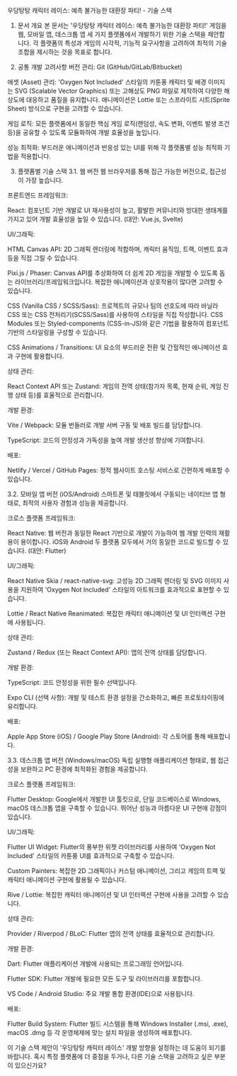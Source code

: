 우당탕탕 캐릭터 레이스: 예측 불가능한 대환장 파티! - 기술 스택
1. 문서 개요
본 문서는 '우당탕탕 캐릭터 레이스: 예측 불가능한 대환장 파티!' 게임을 웹, 모바일 앱, 데스크톱 앱 세 가지 플랫폼에서 개발하기 위한 기술 스택을 제안합니다. 각 플랫폼의 특성과 게임의 시각적, 기능적 요구사항을 고려하여 최적의 기술 조합을 제시하는 것을 목표로 합니다.

2. 공통 개발 고려사항
버전 관리: Git (GitHub/GitLab/Bitbucket)

애셋 (Asset) 관리: 'Oxygen Not Included' 스타일의 카툰풍 캐릭터 및 배경 이미지는 SVG (Scalable Vector Graphics) 또는 고해상도 PNG 파일로 제작하여 다양한 해상도에 대응하고 품질을 유지합니다. 애니메이션은 Lottie 또는 스프라이트 시트(Sprite Sheet) 방식으로 구현을 고려할 수 있습니다.

게임 로직: 모든 플랫폼에서 동일한 핵심 게임 로직(랜덤성, 속도 변화, 이벤트 발생 조건 등)을 공유할 수 있도록 모듈화하여 개발 효율성을 높입니다.

성능 최적화: 부드러운 애니메이션과 반응성 있는 UI를 위해 각 플랫폼별 성능 최적화 기법을 적용합니다.

3. 플랫폼별 기술 스택
3.1. 웹 버전
웹 브라우저를 통해 접근 가능한 버전으로, 접근성이 가장 높습니다.

프론트엔드 프레임워크:

React: 컴포넌트 기반 개발로 UI 재사용성이 높고, 활발한 커뮤니티와 방대한 생태계를 가지고 있어 개발 효율성을 높일 수 있습니다. (대안: Vue.js, Svelte)

UI/그래픽:

HTML Canvas API: 2D 그래픽 렌더링에 적합하며, 캐릭터 움직임, 트랙, 이벤트 효과 등을 직접 그릴 수 있습니다.

Pixi.js / Phaser: Canvas API를 추상화하여 더 쉽게 2D 게임을 개발할 수 있도록 돕는 라이브러리/프레임워크입니다. 복잡한 애니메이션과 상호작용이 많다면 고려할 수 있습니다.

CSS (Vanilla CSS / SCSS/Sass): 프로젝트의 규모나 팀의 선호도에 따라 바닐라 CSS 또는 CSS 전처리기(SCSS/Sass)를 사용하여 스타일을 직접 작성합니다. CSS Modules 또는 Styled-components (CSS-in-JS)와 같은 기법을 활용하여 컴포넌트 기반의 스타일링을 구성할 수 있습니다.

CSS Animations / Transitions: UI 요소의 부드러운 전환 및 간헐적인 애니메이션 효과 구현에 활용합니다.

상태 관리:

React Context API 또는 Zustand: 게임의 전역 상태(참가자 목록, 현재 순위, 게임 진행 상태 등)를 효율적으로 관리합니다.

개발 환경:

Vite / Webpack: 모듈 번들러로 개발 서버 구동 및 배포 빌드를 담당합니다.

TypeScript: 코드의 안정성과 가독성을 높여 개발 생산성 향상에 기여합니다.

배포:

Netlify / Vercel / GitHub Pages: 정적 웹사이트 호스팅 서비스로 간편하게 배포할 수 있습니다.

3.2. 모바일 앱 버전 (iOS/Android)
스마트폰 및 태블릿에서 구동되는 네이티브 앱 형태로, 최적의 사용자 경험과 성능을 제공합니다.

크로스 플랫폼 프레임워크:

React Native: 웹 버전과 동일한 React 기반으로 개발이 가능하여 웹 개발 인력의 재활용이 용이합니다. iOS와 Android 두 플랫폼 모두에서 거의 동일한 코드로 빌드할 수 있습니다. (대안: Flutter)

UI/그래픽:

React Native Skia / react-native-svg: 고성능 2D 그래픽 렌더링 및 SVG 이미지 사용을 지원하여 'Oxygen Not Included' 스타일의 아트워크를 효과적으로 표현할 수 있습니다.

Lottie / React Native Reanimated: 복잡한 캐릭터 애니메이션 및 UI 인터랙션 구현에 사용됩니다.

상태 관리:

Zustand / Redux (또는 React Context API): 앱의 전역 상태를 담당합니다.

개발 환경:

TypeScript: 코드 안정성을 위한 필수 선택입니다.

Expo CLI (선택 사항): 개발 및 테스트 환경 설정을 간소화하고, 빠른 프로토타이핑에 유리합니다.

배포:

Apple App Store (iOS) / Google Play Store (Android): 각 스토어를 통해 배포합니다.

3.3. 데스크톱 앱 버전 (Windows/macOS)
독립 실행형 애플리케이션 형태로, 웹 접근성을 보완하고 PC 환경에 최적화된 경험을 제공합니다.

크로스 플랫폼 프레임워크:

Flutter Desktop: Google에서 개발한 UI 툴킷으로, 단일 코드베이스로 Windows, macOS 데스크톱 앱을 구축할 수 있습니다. 뛰어난 성능과 아름다운 UI 구현에 강점이 있습니다.

UI/그래픽:

Flutter UI Widget: Flutter의 풍부한 위젯 라이브러리를 사용하여 'Oxygen Not Included' 스타일의 카툰풍 UI를 효과적으로 구축할 수 있습니다.

Custom Painters: 복잡한 2D 그래픽이나 커스텀 애니메이션, 그리고 게임의 트랙 및 캐릭터 애니메이션 구현에 활용될 수 있습니다.

Rive / Lottie: 복잡한 캐릭터 애니메이션 및 UI 인터랙션 구현에 사용을 고려할 수 있습니다.

상태 관리:

Provider / Riverpod / BLoC: Flutter 앱의 전역 상태를 효율적으로 관리합니다.

개발 환경:

Dart: Flutter 애플리케이션 개발에 사용되는 프로그래밍 언어입니다.

Flutter SDK: Flutter 개발에 필요한 모든 도구 및 라이브러리를 포함합니다.

VS Code / Android Studio: 주요 개발 통합 환경(IDE)으로 사용됩니다.

배포:

Flutter Build System: Flutter 빌드 시스템을 통해 Windows Installer (.msi, .exe), macOS .dmg 등 각 운영체제에 맞는 설치 파일을 생성하여 배포합니다.

이 기술 스택 제안이 '우당탕탕 캐릭터 레이스' 개발 방향을 설정하는 데 도움이 되기를 바랍니다. 혹시 특정 플랫폼에 더 중점을 두거나, 다른 기술 스택을 고려하고 싶은 부분이 있으신가요?